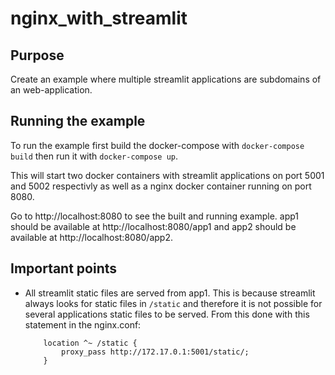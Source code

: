 # nginx_with_streamlit

## Purpose

Create an example where multiple streamlit applications are subdomains of an web-application.

## Running the example

To run the example first build the docker-compose with  ``docker-compose build`` then run it with ``docker-compose up``.

This will start two docker containers with streamlit applications on port 5001 and 5002 respectivly as well as a nginx docker container running on port 8080.

Go to http://localhost:8080 to see the built and running example. app1 should be available at http://localhost:8080/app1 and app2 should be available at http://localhost:8080/app2.

## Important points

- All streamlit static files are served from app1. This is because streamlit always looks for static files in `/static` and therefore it is not possible for several applications static files to be served. From this done with this statement in the nginx.conf:

    ```
        location ^~ /static {
            proxy_pass http://172.17.0.1:5001/static/;
        }
    ```

